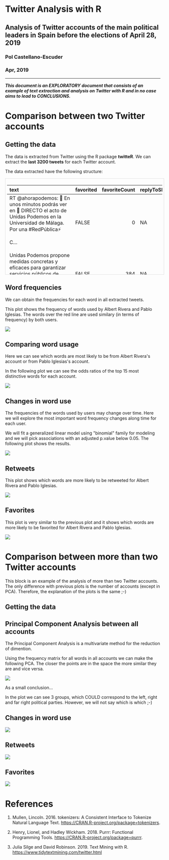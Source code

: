 # Twitter Analysis with R
## Analysis of Twitter accounts of the main political leaders in Spain before the elections of April 28, 2019
### Pol Castellano-Escuder
### Apr, 2019

---

**_This document is an EXPLORATORY document that consists of an example of text extraction and analysis on Twitter with R and in no case aims to lead to CONCLUSIONS._**



# Comparison between two Twitter accounts

## Getting the data

The data is extracted from Twitter using the R package **twitteR**. We can extract the **last 3200 tweets** for each Twitter account.

The data extracted have the following structure:

<div style="border: 1px solid #ddd; padding: 5px; overflow-y: scroll; height:300px; overflow-x: scroll; width:100%; "><table class="table table-striped table-bordered" style="margin-left: auto; margin-right: auto;">
 <thead>
  <tr>
   <th style="text-align:left;"> text </th>
   <th style="text-align:left;"> favorited </th>
   <th style="text-align:right;"> favoriteCount </th>
   <th style="text-align:left;"> replyToSN </th>
   <th style="text-align:left;"> created </th>
   <th style="text-align:left;"> truncated </th>
   <th style="text-align:left;"> replyToSID </th>
   <th style="text-align:left;"> id </th>
   <th style="text-align:left;"> replyToUID </th>
   <th style="text-align:left;"> statusSource </th>
   <th style="text-align:left;"> screenName </th>
   <th style="text-align:right;"> retweetCount </th>
   <th style="text-align:left;"> isRetweet </th>
   <th style="text-align:left;"> retweeted </th>
  </tr>
 </thead>
<tbody>
  <tr>
   <td style="text-align:left;"> RT @ahorapodemos: 📣 En unos minutos podrás ver en 🔴 DIRECTO el acto de Unidas Podemos en la Universidad de Málaga. Por una #RedPública⚡️

C… </td>
   <td style="text-align:left;"> FALSE </td>
   <td style="text-align:right;"> 0 </td>
   <td style="text-align:left;"> NA </td>
   <td style="text-align:left;"> 2019-04-10 10:02:03 </td>
   <td style="text-align:left;"> FALSE </td>
   <td style="text-align:left;"> NA </td>
   <td style="text-align:left;"> 1115917851259547648 </td>
   <td style="text-align:left;"> NA </td>
   <td style="text-align:left;"> &lt;a href="http://twitter.com" rel="nofollow"&gt;Twitter Web Client&lt;/a&gt; </td>
   <td style="text-align:left;"> Pablo_Iglesias_ </td>
   <td style="text-align:right;"> 80 </td>
   <td style="text-align:left;"> TRUE </td>
   <td style="text-align:left;"> FALSE </td>
  </tr>
  <tr>
   <td style="text-align:left;"> Unidas Podemos propone medidas concretas y eficaces para garantizar servicios públicos de calidad en todos los pueb… https://t.co/ZU1QMaAouD </td>
   <td style="text-align:left;"> FALSE </td>
   <td style="text-align:right;"> 384 </td>
   <td style="text-align:left;"> NA </td>
   <td style="text-align:left;"> 2019-04-10 09:23:45 </td>
   <td style="text-align:left;"> TRUE </td>
   <td style="text-align:left;"> NA </td>
   <td style="text-align:left;"> 1115908214120505349 </td>
   <td style="text-align:left;"> NA </td>
   <td style="text-align:left;"> &lt;a href="https://studio.twitter.com" rel="nofollow"&gt;Twitter Media Studio&lt;/a&gt; </td>
   <td style="text-align:left;"> Pablo_Iglesias_ </td>
   <td style="text-align:right;"> 244 </td>
   <td style="text-align:left;"> FALSE </td>
   <td style="text-align:left;"> FALSE </td>
  </tr>
  <tr>
   <td style="text-align:left;"> @robarrantez Me gusta mucho pero creo que no le desmerecen el Raul López de sus buenos momentos, Calderón o Ricky.… https://t.co/wq1TXQRLWf </td>
   <td style="text-align:left;"> FALSE </td>
   <td style="text-align:right;"> 11 </td>
   <td style="text-align:left;"> robarrantez </td>
   <td style="text-align:left;"> 2019-04-10 08:08:21 </td>
   <td style="text-align:left;"> TRUE </td>
   <td style="text-align:left;"> 1115870761774931968 </td>
   <td style="text-align:left;"> 1115889239143612416 </td>
   <td style="text-align:left;"> 2506815112 </td>
   <td style="text-align:left;"> &lt;a href="http://twitter.com/download/iphone" rel="nofollow"&gt;Twitter for iPhone&lt;/a&gt; </td>
   <td style="text-align:left;"> Pablo_Iglesias_ </td>
   <td style="text-align:right;"> 2 </td>
   <td style="text-align:left;"> FALSE </td>
   <td style="text-align:left;"> FALSE </td>
  </tr>
  <tr>
   <td style="text-align:left;"> @Dani_Piedra Estoy de acuerdo. Es impresionante verle jugar. Es uno de los orgullos de Grecia </td>
   <td style="text-align:left;"> FALSE </td>
   <td style="text-align:right;"> 9 </td>
   <td style="text-align:left;"> Dani_Piedra </td>
   <td style="text-align:left;"> 2019-04-10 08:06:52 </td>
   <td style="text-align:left;"> FALSE </td>
   <td style="text-align:left;"> 1115872388439269377 </td>
   <td style="text-align:left;"> 1115888866752376833 </td>
   <td style="text-align:left;"> 370897949 </td>
   <td style="text-align:left;"> &lt;a href="http://twitter.com/download/iphone" rel="nofollow"&gt;Twitter for iPhone&lt;/a&gt; </td>
   <td style="text-align:left;"> Pablo_Iglesias_ </td>
   <td style="text-align:right;"> 2 </td>
   <td style="text-align:left;"> FALSE </td>
   <td style="text-align:left;"> FALSE </td>
  </tr>
</tbody>
</table></div>

## Word frequencies

We can obtain the frequencies for each word in all extracted tweets. 



This plot shows the frequency of words used by Albert Rivera and Pablo Iglesias. The words over the red line are used similary (in terms of frequency) by both users.

<img src="Twitter_Analysis_with_R_files/figure-html/unnamed-chunk-5-1.png" style="display: block; margin: auto;" />

## Comparing word usage

Here we can see which words are most likely to be from Albert Rivera's account or from Pablo Iglesias's account.  

In the following plot we can see the odds ratios of the top 15 most distinctive words for each account.

<img src="Twitter_Analysis_with_R_files/figure-html/unnamed-chunk-6-1.png" style="display: block; margin: auto;" />

## Changes in word use

The frequencies of the words used by users may change over time. Here we will explore the most important word frequency changes along time for each user. 

We will fit a generalized linear model using "binomial" family for modeling and we will pick associations with an adjusted p.value below 0.05. The following plot shows the results.

<img src="Twitter_Analysis_with_R_files/figure-html/unnamed-chunk-7-1.png" style="display: block; margin: auto;" />
  
## Retweets

This plot shows which words are more likely to be retweeted for Albert Rivera and Pablo Iglesias.

<img src="Twitter_Analysis_with_R_files/figure-html/unnamed-chunk-8-1.png" style="display: block; margin: auto;" />

## Favorites

This plot is very similar to the previous plot and it shows which words are more likely to be favorited for Albert Rivera and Pablo Iglesias.

<img src="Twitter_Analysis_with_R_files/figure-html/unnamed-chunk-9-1.png" style="display: block; margin: auto;" />

# Comparison between more than two Twitter accounts

This block is an example of the analysis of more than two Twitter accounts. The only difference with previous plots is the number of accounts (except in PCA). Therefore, the explanation of the plots is the same ;-)

## Getting the data



## Principal Component Analysis between all accounts

The Principal Component Analysis is a multivariate method for the reduction of dimention. 

Using the frequency matrix for all words in all accounts we can make the following PCA. The closer the points are in the space the more similar they are and vice versa.

<img src="Twitter_Analysis_with_R_files/figure-html/unnamed-chunk-11-1.png" style="display: block; margin: auto;" />

As a small conclusion... 

In the plot we can see 3 groups, which COULD correspond to the left, right and far right political parties. However, we will not say which is which ;-)

## Changes in word use

<img src="Twitter_Analysis_with_R_files/figure-html/unnamed-chunk-12-1.png" style="display: block; margin: auto;" />

## Retweets

<img src="Twitter_Analysis_with_R_files/figure-html/unnamed-chunk-13-1.png" style="display: block; margin: auto;" />

## Favorites

<img src="Twitter_Analysis_with_R_files/figure-html/unnamed-chunk-14-1.png" style="display: block; margin: auto;" />

# References

1) Mullen, Lincoln. 2016. tokenizers: A Consistent Interface to Tokenize Natural Language Text. https://CRAN.R-project.org/package=tokenizers.

2) Henry, Lionel, and Hadley Wickham. 2018. Purrr: Functional Programming Tools. https://CRAN.R-project.org/package=purrr.

3) Julia Silge and David Robinson. 2019. Text Mining with R. https://www.tidytextmining.com/twitter.html

